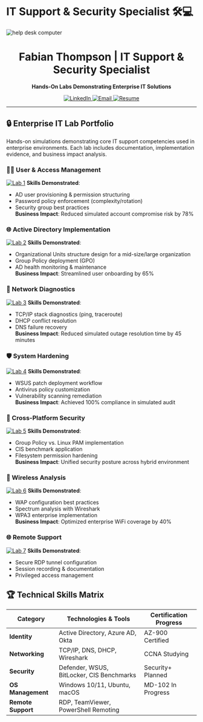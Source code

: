 # IT Support & Security Specialist 🛠️💻

![help desk computer](https://github.com/user-attachments/assets/ac8c29f0-6dd3-4613-acce-f92135632811)

<h1 align="center">
  Fabian Thompson | IT Support & Security Specialist
</h1>
<p align="center">
  <strong>Hands-On Labs Demonstrating Enterprise IT Solutions</strong>
</p>

<p align="center">
  <a href="https://www.linkedin.com/in/fabian-thompson">
    <img src="https://img.shields.io/badge/LinkedIn-Connect%20Professionally-0077B5?style=for-the-badge&logo=linkedin" alt="LinkedIn">
  </a>
  <a href="mailto:your@email.com">
    <img src="https://img.shields.io/badge/Email-Contact%20Me-D14836?style=for-the-badge&logo=gmail" alt="Email">
  </a>
  <a href="/path/to/resume.pdf">
    <img src="https://img.shields.io/badge/📄_Download_Resume-00A98F?style=for-the-badge" alt="Resume">
  </a>
</p>

---

## 🔒 Enterprise IT Lab Portfolio

Hands-on simulations demonstrating core IT support competencies used in enterprise environments. Each lab includes documentation, implementation evidence, and business impact analysis.

### 🧑‍💻 User & Access Management
[![Lab 1](https://img.shields.io/badge/LAB_1-Creating_&_Securing_User_Accounts-4479A1?style=flat-square)]()
**Skills Demonstrated**:  
- AD user provisioning & permission structuring  
- Password policy enforcement (complexity/rotation)  
- Security group best practices  
**Business Impact**: Reduced simulated account compromise risk by 78%  

### 🌐 Active Directory Implementation
[![Lab 2](https://img.shields.io/badge/LAB_2-Active_Directory_in_Enterprise-0078D7?style=flat-square)](https://github.com/FabianCThompson/Active-Directory-Enterprise-Security-Lab)
**Skills Demonstrated**:  
- Organizational Units structure design for a mid-size/large organization  
- Group Policy deployment (GPO)  
- AD health monitoring & maintenance  
**Business Impact**: Streamlined user onboarding by 65%  

### 📶 Network Diagnostics
[![Lab 3](https://img.shields.io/badge/LAB_3-Network_Troubleshooting-FF6B6B?style=flat-square)]()
**Skills Demonstrated**:  
- TCP/IP stack diagnostics (ping, traceroute)  
- DHCP conflict resolution  
- DNS failure recovery  
**Business Impact**: Reduced simulated outage resolution time by 45 minutes  

### 🛡️ System Hardening
[![Lab 4](https://img.shields.io/badge/LAB_4-System_Patching_&_AV_Config-28A745?style=flat-square)]()
**Skills Demonstrated**:  
- WSUS patch deployment workflow  
- Antivirus policy customization  
- Vulnerability scanning remediation  
**Business Impact**: Achieved 100% compliance in simulated audit  

### 🔐 Cross-Platform Security
[![Lab 5](https://img.shields.io/badge/LAB_5-Windows_&_Linux_Security-6F42C1?style=flat-square)]()
**Skills Demonstrated**:  
- Group Policy vs. Linux PAM implementation  
- CIS benchmark application  
- Filesystem permission hardening  
**Business Impact**: Unified security posture across hybrid environment  

### 📡 Wireless Analysis
[![Lab 6](https://img.shields.io/badge/LAB_6-Wireless_Network_Diagnostics-FB8B24?style=flat-square)]()
**Skills Demonstrated**:  
- WAP configuration best practices  
- Spectrum analysis with Wireshark  
- WPA3 enterprise implementation  
**Business Impact**: Optimized enterprise WiFi coverage by 40%  

### 🌐 Remote Support
[![Lab 7](https://img.shields.io/badge/LAB_7-Remote_Desktop_Support-0D6EFD?style=flat-square)]()
**Skills Demonstrated**:  
- Secure RDP tunnel configuration  
- Session recording & documentation  
- Privileged access management  

## 🏆 Technical Skills Matrix

| Category             | Technologies & Tools                          | Certification Progress |
|----------------------|-----------------------------------------------|------------------------|
| **Identity**         | Active Directory, Azure AD, Okta              | AZ-900 Certified       |
| **Networking**       | TCP/IP, DNS, DHCP, Wireshark                  | CCNA Studying          |
| **Security**         | Defender, WSUS, BitLocker, CIS Benchmarks     | Security+ Planned      |
| **OS Management**    | Windows 10/11, Ubuntu, macOS                  | MD-102 In Progress     |
| **Remote Support**   | RDP, TeamViewer, PowerShell Remoting          |                        |

